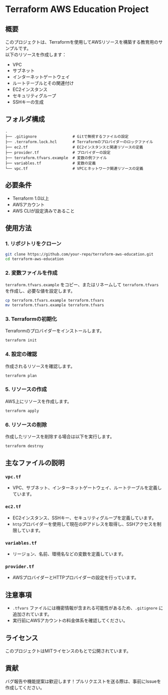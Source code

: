 # Terraform AWS Education Project

## 概要
このプロジェクトは、Terraformを使用してAWSリソースを構築する教育用のサンプルです。  
以下のリソースを作成します：
- VPC
- サブネット
- インターネットゲートウェイ
- ルートテーブルとその関連付け
- EC2インスタンス
- セキュリティグループ
- SSHキーの生成

## フォルダ構成
```
.
├── .gitignore                # Gitで無視するファイルの設定
├── .terraform.lock.hcl       # Terraformのプロバイダーのロックファイル
├── ec2.tf                    # EC2インスタンスと関連リソースの定義
├── provider.tf               # プロバイダーの設定
├── terraform.tfvars.example  # 変数の例ファイル
├── variables.tf              # 変数の定義
└── vpc.tf                    # VPCとネットワーク関連リソースの定義
```

## 必要条件
- Terraform 1.0以上
- AWSアカウント
- AWS CLIが設定済みであること

## 使用方法

### 1. リポジトリをクローン
```bash
git clone https://github.com/your-repo/terraform-aws-education.git
cd terraform-aws-education
```

### 2. 変数ファイルを作成
`terraform.tfvars.example` をコピー、またはリネームして `terraform.tfvars` を作成し、必要な値を設定します。
```bash
cp terraform.tfvars.example terraform.tfvars
mv terraform.tfvars.example terraform.tfvars
```

### 3. Terraformの初期化
Terraformのプロバイダーをインストールします。
```bash
terraform init
```

### 4. 設定の確認
作成されるリソースを確認します。
```bash
terraform plan
```

### 5. リソースの作成
AWS上にリソースを作成します。
```bash
terraform apply
```

### 6. リソースの削除
作成したリソースを削除する場合は以下を実行します。
```bash
terraform destroy
```

## 主なファイルの説明

### `vpc.tf`
- VPC、サブネット、インターネットゲートウェイ、ルートテーブルを定義しています。

### `ec2.tf`
- EC2インスタンス、SSHキー、セキュリティグループを定義しています。
- `http`プロバイダーを使用して現在のIPアドレスを取得し、SSHアクセスを制限しています。

### `variables.tf`
- リージョン、名前、環境名などの変数を定義しています。

### `provider.tf`
- AWSプロバイダーとHTTPプロバイダーの設定を行っています。

## 注意事項
- `.tfvars` ファイルには機密情報が含まれる可能性があるため、`.gitignore` に追加されています。
- 実行前にAWSアカウントの料金体系を確認してください。

## ライセンス
このプロジェクトはMITライセンスのもとで公開されています。

## 貢献
バグ報告や機能提案は歓迎します！プルリクエストを送る際は、事前にIssueを作成してください。
